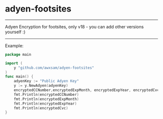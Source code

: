 # adyen-footsites
---

Adyen Encryption for footsites, only v18 - you can add other versions yourself :)

---


Example:
```Go
package main

import (
	y "github.com/awxsam/adyen-footsites"
)
func main() {
	adyenKey := "Public Adyen Key"
	y := y.NewAdyen(adyenKey)
	encryptedCCNumber,encryptedExpMonth, encryptedExpYear, encryptedCvc := y.EncryptCreditcardDetails("CCNUMBER", "EXPMONTH", "EXPYEAR", "CVC")
	fmt.Println(encryptedCCNumber)
	fmt.Println(encryptedExpMonth)
	fmt.Println(encryptedExpYear)
	fmt.Println(encryptedCvc)
}

